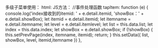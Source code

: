 多级子菜单使用：
html:
<view wx:if="{{list.length>0}}">
  <block wx:for="{{list}}" wx:key="index">
    <mytree model='{{ item }}' bind:tapitem='tapItem' showAdd="{{showAdd}}" showRadio="{{showRadio}}"></mytree>
  </block>
</view>
JS方法：
  //事件处理函数
  tapItem: function (e) {
    console.log('index接收到的itemid: ' + e.detail.itemid, 'showBox：' + e.detail.showBox);
    let itemid = e.detail.itemid;
    let itemname = e.detail.itemname;
    let level = e.detail.itemlevel;
    let list = this.data.list;
    let index = this.data.index;
    let showBox = e.detail.showBox;
    if (!showBox) {
      this.setPrevPage(index, itemname, itemid);
      return;
    }
    this.setData({
      list, showBox, level, itemid,itemname
    })
  },
